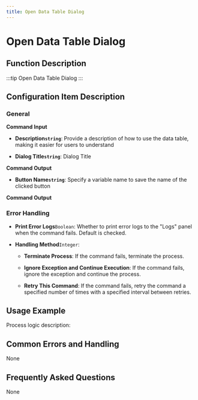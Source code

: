 ```yaml
---
title: Open Data Table Dialog
---
```


# Open Data Table Dialog

## Function Description

:::tip 
Open Data Table Dialog
:::

## Configuration Item Description

### General

**Command Input**

- **Description`string`**: Provide a description of how to use the data table, making it easier for users to understand

- **Dialog Title`string`**: Dialog Title


**Command Output**

- **Button Name`string`**: Specify a variable name to save the name of the clicked button


**Command Output**

### Error Handling

- **Print Error Logs**`Boolean`: Whether to print error logs to the "Logs" panel when the command fails. Default is checked. 

- **Handling Method**`Integer`:

    - **Terminate Process**: If the command fails, terminate the process.

    - **Ignore Exception and Continue Execution**: If the command fails, ignore the exception and continue the process.

    - **Retry This Command**: If the command fails, retry the command a specified number of times with a specified interval between retries.

## Usage Example

Process logic description:

## Common Errors and Handling

None

## Frequently Asked Questions

None

